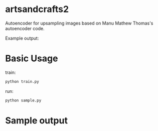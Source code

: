 # artsandcrafts2

Autoencoder for upsampling images based on Manu Mathew Thomas's autoencoder code. 

Example output: 


# Basic Usage


train:
```bash
python train.py
```
run:
```bash
python sample.py
```

# Sample output
